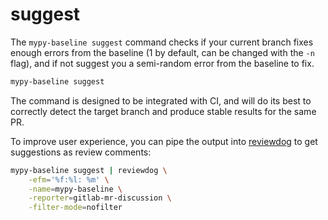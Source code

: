 # suggest

The `mypy-baseline suggest` command checks if your current branch fixes enough errors from the baseline (1 by default, can be changed with the `-n` flag), and if not suggest you a semi-random error from the baseline to fix.

```bash
mypy-baseline suggest
```

The command is designed to be integrated with CI, and will do its best to correctly detect the target branch and produce stable results for the same PR.

To improve user experience, you can pipe the output into [reviewdog](https://github.com/reviewdog/reviewdog) to get suggestions as review comments:

```bash
mypy-baseline suggest | reviewdog \
    -efm='%f:%l: %m' \
    -name=mypy-baseline \
    -reporter=gitlab-mr-discussion \
    -filter-mode=nofilter
```
